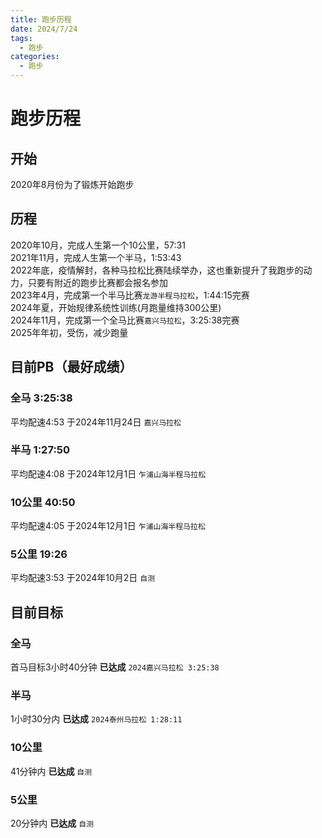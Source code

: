 ```yaml
---
title: 跑步历程
date: 2024/7/24
tags:
  - 跑步
categories:
  - 跑步
---
```


# 跑步历程

## 开始

2020年8月份为了锻炼开始跑步

## 历程

2020年10月，完成人生第一个10公里，57:31  
2021年11月，完成人生第一个半马，1:53:43  
2022年底，疫情解封，各种马拉松比赛陆续举办，这也重新提升了我跑步的动力，只要有附近的跑步比赛都会报名参加  
2023年4月，完成第一个半马比赛`龙游半程马拉松`，1:44:15完赛  
2024年夏，开始规律系统性训练(月跑量维持300公里)  
2024年11月，完成第一个全马比赛`嘉兴马拉松`，3:25:38完赛  
2025年年初，受伤，减少跑量

## 目前PB（最好成绩）

### 全马 3:25:38

平均配速4:53 于2024年11月24日 `嘉兴马拉松`

### 半马 1:27:50

平均配速4:08 于2024年12月1日 `乍浦山海半程马拉松`

### 10公里 40:50

平均配速4:05 于2024年12月1日 `乍浦山海半程马拉松`

### 5公里 19:26

平均配速3:53 于2024年10月2日 `自测`

## 目前目标

### 全马

首马目标3小时40分钟 **已达成** `2024嘉兴马拉松 3:25:38`

### 半马

1小时30分内 **已达成** `2024泰州马拉松 1:28:11`

### 10公里

41分钟内 **已达成** `自测`

### 5公里

20分钟内 **已达成** `自测`
